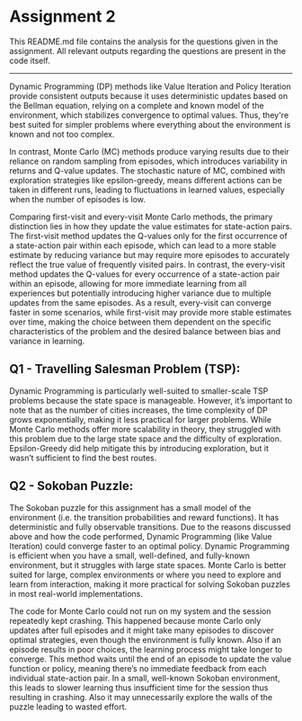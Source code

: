 # Assignment 2
This README.md file contains the analysis for the questions given in the assignment. 
All relevant outputs regarding the questions are present in the code itself.

---

Dynamic Programming (DP) methods like Value Iteration and Policy Iteration provide consistent outputs because it uses deterministic updates based on the Bellman equation, relying on a complete and known model of the environment, which stabilizes convergence to optimal values. Thus, they're best suited for simpler problems where everything about the environment is known and not too complex.

In contrast, Monte Carlo (MC) methods produce varying results due to their reliance on random sampling from episodes, which introduces variability in returns and Q-value updates. The stochastic nature of MC, combined with exploration strategies like epsilon-greedy, means different actions can be taken in different runs, leading to fluctuations in learned values, especially when the number of episodes is low.

Comparing first-visit and every-visit Monte Carlo methods, the primary distinction lies in how they update the value estimates for state-action pairs. The first-visit method updates the Q-values only for the first occurrence of a state-action pair within each episode, which can lead to a more stable estimate by reducing variance but may require more episodes to accurately reflect the true value of frequently visited pairs. In contrast, the every-visit method updates the Q-values for every occurrence of a state-action pair within an episode, allowing for more immediate learning from all experiences but potentially introducing higher variance due to multiple updates from the same episodes. As a result, every-visit can converge faster in some scenarios, while first-visit may provide more stable estimates over time, making the choice between them dependent on the specific characteristics of the problem and the desired balance between bias and variance in learning.

## Q1 - Travelling Salesman Problem (TSP):

Dynamic Programming is particularly well-suited to smaller-scale TSP problems because the state space is manageable. However, it’s important to note that as the number of cities increases, the time complexity of DP grows exponentially, making it less practical for larger problems.
While Monte Carlo methods offer more scalability in theory, they struggled with this problem due to the large state space and the difficulty of exploration. Epsilon-Greedy did help mitigate this by introducing exploration, but it wasn’t sufficient to find the best routes.

## Q2 - Sokoban Puzzle:

The Sokoban puzzle for this assignment has a small model of the environment (i.e. the transition probabilities and reward functions). It has deterministic and fully observable transitions. 
Due to the reasons discussed above and how the code performed, Dynamic Programming (like Value Iteration) could converge faster to an optimal policy.
Dynamic Programming is efficient when you have a small, well-defined, and fully-known environment, but it struggles with large state spaces.
Monte Carlo is better suited for large, complex environments or where you need to explore and learn from interaction, making it more practical for solving Sokoban puzzles in most real-world implementations.

The code for Monte Carlo could not run on my system and the session repeatedly kept crashing. This happened because monte Carlo only updates after full episodes and it might take many episodes to discover optimal strategies, even though the environment is fully known. Also if an episode results in poor choices, the learning process might take longer to converge. This method waits until the end of an episode to update the value function or policy, meaning there’s no immediate feedback from each individual state-action pair. In a small, well-known Sokoban environment, this leads to slower learning thus insufficient time for the session thus resulting in crashing. Also it may unnecessarily explore the walls of the puzzle leading to wasted effort.
